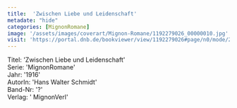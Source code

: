 ```yaml
---
title:  'Zwischen Liebe und Leidenschaft'
metadate: "hide"
categories: [MignonRomane]
image: '/assets/images/coverart/Mignon-Romane/1192279026_00000010.jpg'
visit: 'https://portal.dnb.de/bookviewer/view/1192279026#page/n0/mode/2up'
---
```

Titel: 'Zwischen Liebe und Leidenschaft' <br>
Serie: 'MignonRomane' <br>
Jahr: '1916' <br>
AutorIn: 'Hans Walter Schmidt' <br>
Band-Nr: '?' <br>
Verlag: ' MignonVerl'